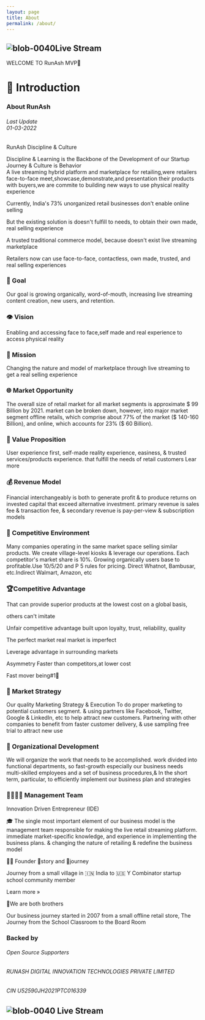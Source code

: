```yaml
---
layout: page 
title: About 
permalink: /about/ 
--- 
```

## ![blob-0040](https://user-images.githubusercontent.com/61916324/132724592-e5bef25e-36d9-4da8-bbc6-84a24183c8e2.png)Live Stream
WELCOME TO RunAsh MVP🚀 

# 🎤 Introduction 
### About RunAsh
###### Last Update<br>01-03-2022<br>




RunAsh Discipline & Culture

Discipline & Learning is the Backbone of the Development of our Startup Journey & Culture is Behavior<br>
A live streaming hybrid platform and marketplace for retailing,were retailers face-to-face meet,showcase,demonstrate,and presentation their products with buyers,we are commite to building new ways to use physical reality experience










Currently, India's 73% unorganized retail businesses don't enable online selling

But the existing solution is doesn't fulfill to needs, to obtain their own made, real selling experience

 A trusted traditional commerce model, because doesn't  exist live streaming marketplace

Retailers now can use face-to-face, contactless, own made, trusted, and real selling experiences

### 🎯 Goal

Our goal is growing organically, word-of-mouth, increasing live streaming content creation, new users, and retention.

### 👁️ Vision

Enabling and accessing face  to face,self made and  real experience to access physical reality 

### 📃 Mission

Changing the nature and model of marketplace through live streaming to get a real selling  experience

### 🌐 Market Opportunity

The overall size of retail market for all market segments is approximate $ 99 Billion by 2021. market can be broken down, however, into major market segment offline retails, which comprise about 77% of the market ($ 140-160 Billion), and online, which accounts for 23% ($ 60 Billion).

### 💞 Value Proposition

User experience first, self-made reality experience, easiness, &amp; trusted services/products experience. that fulfill the needs of retail customers Lear more 

### 💰 Revenue Model

Financial interchangeably is both to generate profit &amp; to produce returns on invested capital that exceed alternative investment. primary revenue is sales fee &amp; transaction fee, &amp; secondary revenue is pay-per-view  &amp; subscription models

### 🏇 Competitive Environment

Many companies operating in the same market space selling similar products. We create village-level kiosks &amp; leverage our operations. Each competitor's market share is 10%. Growing organically users base to profitable.Use 10/5/20 and P 5 rules for pricing. Direct  Whatnot, Bambusar, etc.Indirect  Walmart, Amazon, etc

### 🏆Competitive Advantage

That can provide superior products at the lowest cost on a global basis,

others can't imitate 

Unfair competitive advantage  built upon loyalty, trust, reliability, quality

The perfect market real market is imperfect

Leverage advantage in surrounding markets

 Asymmetry Faster than competitors,at lower cost

Fast mover being#1🥇

### 🔭 Market Strategy

Our quality Marketing Strategy &amp; Execution To do proper marketing to potential customers segment. &amp; using partners like Facebook, Twitter, Google &amp; LinkedIn, etc to help attract new customers. Partnering with other companies to benefit from faster customer delivery, &amp; use sampling free trial to attract new use

### 🧘 Organizational Development

We will organize the work that needs to be accomplished. work divided into functional departments, so fast-growth especially our business needs multi-skilled employees and a set of business procedures,&amp; In the short term, particular, to efficiently implement our business plan and strategies

### 🧑‍💻🧑‍💻 Management Team

Innovation Driven Entrepreneur (IDE)

🎓 The single most important element of our business model is the management team responsible for making the live retail streaming platform. immediate market-specific knowledge, and experience in implementing the business plans. &amp; changing the nature of retailing &amp; redefine the business model

🧑‍🏫 Founder 🎤story and 🚣journey

 Journey from a small village in 🇮🇳 India to 🇺🇸 Y Combinator startup school community member

Learn more »

🤼We are both brothers

Our business journey started in 2007 from a small offline retail store, The Journey from the School Classroom to the Board Room

### Backed by

###### Open Source Supporters

###### RUNASH DIGITAL INNOVATION TECHNOLOGIES PRIVATE LIMITED

###### CIN U52590JH2021PTC016339

## ![blob-0040](https://user-images.githubusercontent.com/61916324/132724592-e5bef25e-36d9-4da8-bbc6-84a24183c8e2.png) Live Stream 
